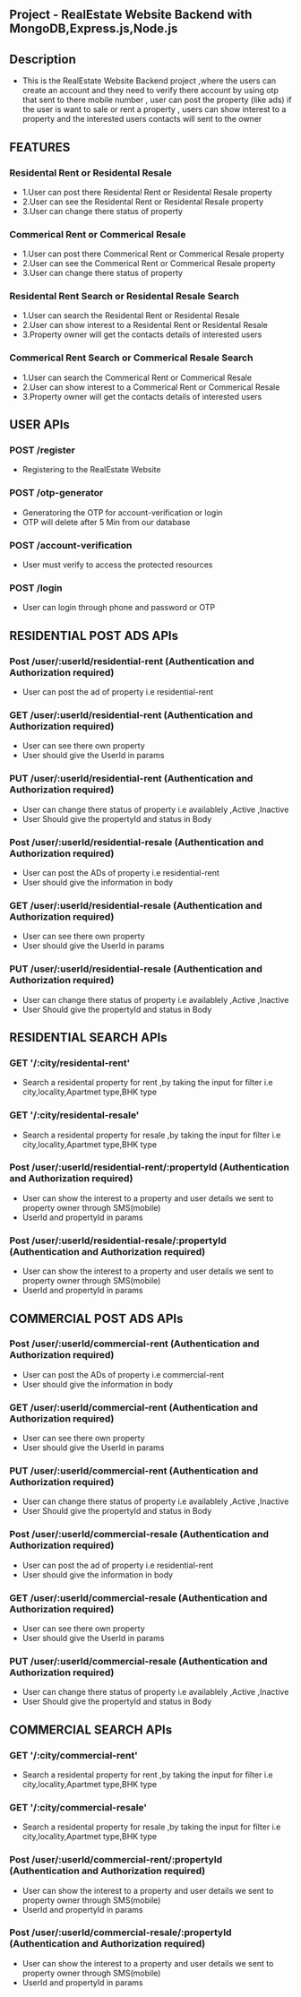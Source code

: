 ## Project - RealEstate Website Backend with MongoDB,Express.js,Node.js

## Description
- This is the RealEstate Website Backend project ,where the users  can create an account and they need to verify there account by using otp that sent to there mobile number , user can post the property (like ads) if the user is want to sale or rent a property , users can show  interest to a property and the interested users  contacts will sent to the owner
## FEATURES
### Residental Rent or Residental Resale
- 1.User can post there Residental Rent or Residental Resale property 
- 2.User can see the Residental Rent or Residental Resale property 
- 3.User can change there status of property
### Commerical Rent or Commerical Resale
- 1.User can post there Commerical Rent or Commerical Resale property 
- 2.User can see the Commerical Rent or Commerical Resale property 
- 3.User can change there status of property
### Residental Rent Search or Residental Resale Search
- 1.User can search the Residental Rent  or Residental Resale 
- 2.User can show interest to a Residental Rent  or Residental Resale
- 3.Property owner will get the contacts details of interested users
### Commerical Rent Search or Commerical Resale Search
- 1.User can search the Commerical Rent  or Commerical Resale 
- 2.User can show interest to a Commerical Rent  or Commerical Resale
- 3.Property owner will get the contacts details of interested users

## USER APIs
### POST /register
- Registering  to the RealEstate Website
### POST /otp-generator
- Generatoring the OTP for account-verification or login
- OTP will delete after 5 Min from our database
### POST /account-verification
- User must verify to access  the protected resources
### POST /login
- User can login through phone and password or OTP

## RESIDENTIAL POST ADS APIs
### Post /user/:userId/residential-rent (Authentication and Authorization required)
- User can post the ad of property i.e residential-rent
### GET /user/:userId/residential-rent (Authentication and Authorization required)
- User can see there own  property 
- User should give the UserId in params
### PUT /user/:userId/residential-rent (Authentication and Authorization required)
- User can change there status of property i.e availablely ,Active ,Inactive
- User Should give the propertyId and status in Body
### Post /user/:userId/residential-resale (Authentication and Authorization required)
- User can post the ADs of property i.e residential-rent
- User should give the information in body 
### GET /user/:userId/residential-resale (Authentication and Authorization required)
- User can see there own  property
- User should give the UserId in params
### PUT /user/:userId/residential-resale (Authentication and Authorization required)
- User can change there status of property i.e availablely ,Active ,Inactive
- User Should give the propertyId and status in Body

## RESIDENTIAL SEARCH APIs 
### GET '/:city/residental-rent'
- Search a  residental property for rent ,by taking the input for filter i.e city,locality,Apartmet type,BHK type
### GET '/:city/residental-resale'
- Search a  residental property for resale ,by taking the input for filter i.e city,locality,Apartmet type,BHK type
### Post /user/:userId/residential-rent/:propertyId (Authentication and Authorization required)
- User can show the interest to a property and user details we sent to property owner through SMS(mobile)
- UserId and propertyId in params
### Post /user/:userId/residential-resale/:propertyId (Authentication and Authorization required)
- User can show the interest to a property and user details we sent to property owner through SMS(mobile)
- UserId and propertyId in params

## COMMERCIAL POST ADS APIs
### Post /user/:userId/commercial-rent (Authentication and Authorization required)
- User can post the ADs of property i.e commercial-rent
- User should give the information in body 
### GET /user/:userId/commercial-rent (Authentication and Authorization required)
- User can see there own  property 
- User should give the UserId in params
### PUT /user/:userId/commercial-rent (Authentication and Authorization required)
- User can change there status of property i.e availablely ,Active ,Inactive
- User Should give the propertyId and status in Body
### Post /user/:userId/commercial-resale (Authentication and Authorization required)
- User can post the ad of property i.e residential-rent
- User should give the information in body 
### GET /user/:userId/commercial-resale (Authentication and Authorization required)
- User can see there own  property
- User should give the UserId in params
### PUT /user/:userId/commercial-resale (Authentication and Authorization required)
- User can change there status of property i.e availablely ,Active ,Inactive
- User Should give the propertyId and status in Body

## COMMERCIAL SEARCH APIs 
### GET '/:city/commercial-rent'
- Search a  residental property for rent ,by taking the input for filter i.e city,locality,Apartmet type,BHK type
### GET '/:city/commercial-resale'
- Search a  residental property for resale ,by taking the input for filter i.e city,locality,Apartmet type,BHK type
### Post /user/:userId/commercial-rent/:propertyId (Authentication and Authorization required)
- User can show the interest to a property and user details we sent to property owner through SMS(mobile)
- UserId and propertyId in params
### Post /user/:userId/commercial-resale/:propertyId (Authentication and Authorization required)
- User can show the interest to a property and user details we sent to property owner through SMS(mobile)
- UserId and propertyId in params